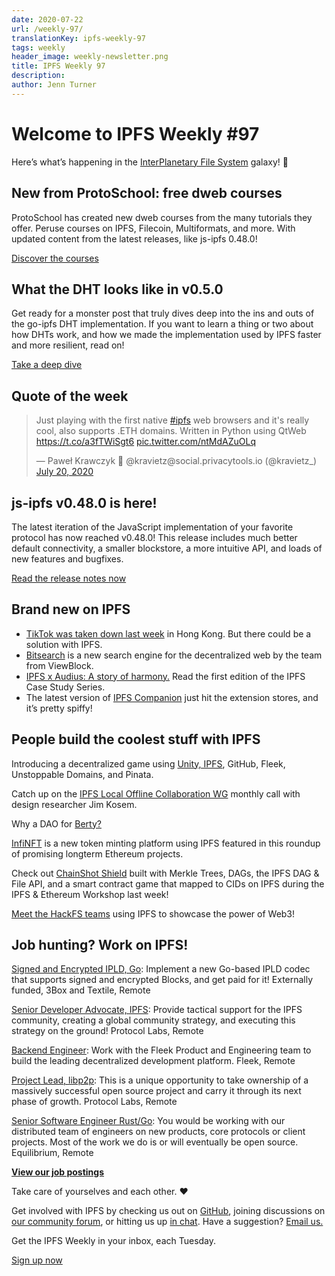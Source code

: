 ```yaml
---
date: 2020-07-22
url: /weekly-97/
translationKey: ipfs-weekly-97
tags: weekly
header_image: weekly-newsletter.png
title: IPFS Weekly 97
description:
author: Jenn Turner
---
```


# Welcome to IPFS Weekly #97

Here’s what’s happening in the [InterPlanetary File System](https://ipfs.io/) galaxy! 🚀

## New from ProtoSchool: free dweb courses

ProtoSchool has created new dweb courses from the many tutorials they offer. Peruse courses on IPFS, Filecoin, Multiformats, and more. With updated content from the latest releases, like js-ipfs 0.48.0!

[Discover the courses](https://proto.school/#/tutorials?course=ipfs)

## What the DHT looks like in v0.5.0

Get ready for a monster post that truly dives deep into the ins and outs of the go-ipfs DHT implementation. If you want to learn a thing or two about how DHTs work, and how we made the implementation used by IPFS faster and more resilient, read on!

[Take a deep dive](https://blog.ipfs.io/2020-07-20-dht-deep-dive/)

## Quote of the week

<blockquote class="twitter-tweet"><p lang="en" dir="ltr">Just playing with the first native <a href="https://twitter.com/hashtag/ipfs?src=hash&amp;ref_src=twsrc%5Etfw">#ipfs</a> web browsers and it&#39;s really cool, also supports .ETH domains. Written in Python using QtWeb <a href="https://t.co/a3fTWiSgt6">https://t.co/a3fTWiSgt6</a> <a href="https://t.co/ntMdAZuOLq">pic.twitter.com/ntMdAZuOLq</a></p>&mdash; Paweł Krawczyk 🦇 @kravietz@social.privacytools.io (@kravietz_) <a href="https://twitter.com/kravietz_/status/1285299723662917632?ref_src=twsrc%5Etfw">July 20, 2020</a></blockquote>

## js-ipfs v0.48.0 is here!

The latest iteration of the JavaScript implementation of your favorite protocol has now reached v0.48.0! This release includes much better default connectivity, a smaller blockstore, a more intuitive API, and loads of new features and bugfixes.

[Read the release notes now](https://blog.ipfs.io/2020-07-20-js-ipfs-0-48/)

## Brand new on IPFS

- [TikTok was taken down last week](https://decrypt.co/35343/how-ipfs-can-skirt-chinas-grip-on-hong-kong) in Hong Kong. But there could be a solution with IPFS.
- [Bitsearch](https://bitsear.ch/) is a new search engine for the decentralized web by the team from ViewBlock.
- [IPFS x Audius: A story of harmony.](https://blog.ipfs.io/2020-07-09-case-study-audius/) Read the first edition of the IPFS Case Study Series.
- The latest version of [IPFS Companion](https://github.com/ipfs-shipyard/ipfs-companion/releases/tag/v2.14.0) just hit the extension stores, and it’s pretty spiffy!

## People build the coolest stuff with IPFS

Introducing a decentralized game using [Unity, IPFS](https://medium.com/coinmonks/unity-on-ipfs-e0baa792f014), GitHub, Fleek, Unstoppable Domains, and Pinata.

Catch up on the [IPFS Local Offline Collaboration WG](https://www.youtube.com/watch?v=3RS2dlzxYUQ) monthly call with design researcher Jim Kosem.

Why a DAO for [Berty?](https://berty.tech/blog/dao-berty-1/)

[InfiNFT](https://blockonomi.com/promising-ethereum-projects/) is a new token minting platform using IPFS featured in this roundup of promising longterm Ethereum projects.

Check out [ChainShot Shield](https://twitter.com/BeingDanNolan/status/1282384273748692992) built with Merkle Trees, DAGs, the IPFS DAG & File API, and a smart contract game that mapped to CIDs on IPFS during the IPFS & Ethereum Workshop last week!

[Meet the HackFS teams](https://filecoin.io/blog/hackfs-teams-vol-1/) using IPFS to showcase the power of Web3!

## Job hunting? Work on IPFS!

[Signed and Encrypted IPLD, Go](https://www.notion.so/Signed-and-Encrypted-data-in-IPFS-e1593e90b56e44c38e165109999782ce): Implement a new Go-based IPLD codec that supports signed and encrypted Blocks, and get paid for it! Externally funded, 3Box and Textile, Remote

[Senior Developer Advocate, IPFS](https://jobs.lever.co/protocol/71c4a9b9-af90-4ce9-9dba-8b72507997bf): Provide tactical support for the IPFS community, creating a global community strategy, and executing this strategy on the ground! Protocol Labs, Remote

[Backend Engineer](https://cryptojobslist.com/jobs/backend-engineer-at-fleek-remote): Work with the Fleek Product and Engineering team to build the leading decentralized development platform. Fleek, Remote

[Project Lead, libp2p](https://jobs.lever.co/protocol/27ff3891-6e13-4aa8-b43a-734715e85a26): This is a unique opportunity to take ownership of a massively successful open source project and carry it through its next phase of growth. Protocol Labs, Remote

[Senior Software Engineer Rust/Go](https://www.notion.so/Hiring-Senior-Software-Engineer-Rust-Go-e6c94ccc261f426c80a483c7fc642412): You would be working with our distributed team of engineers on new products, core protocols or client projects. Most of the work we do is or will eventually be open source. Equilibrium, Remote

**[View our job postings](https://jobs.lever.co/protocol)**

Take care of yourselves and each other. ❤️

Get involved with IPFS by checking us out on [GitHub](https://github.com/ipfs), joining discussions on [our community forum](https://discuss.ipfs.io/), or hitting us up [in chat](https://riot.im/app/#/room/#ipfs:matrix.org). Have a suggestion? [Email us.](mailto:newsletter@ipfs.io)

Get the IPFS Weekly in your inbox, each Tuesday.

<p><a href="https://ipfs.us4.list-manage.com/subscribe?u=25473244c7d18b897f5a1ff6b&amp;id=cad54b2230" class="button button-primary">Sign up now</a></p>
